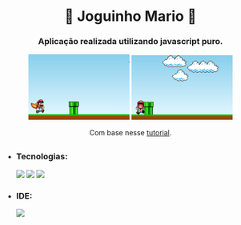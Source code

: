 <h1 align="center"> 🍄 Joguinho Mario 🍄 </h1>

<div align="center">
     <h3> Aplicação realizada utilizando javascript puro.</h3>
     <img src="img/jogo1.png" style="width:40%"/>
     <img src="img/jogo2.png" style="width:40%"/>
     <br>
     <p>Com base nesse <a href="https://www.youtube.com/watch?v=r9buAwVBDhA&ab_channel=ManualdoDev">tutorial</a>.</p>
</div>

<div>
     <h2></h2>
</div>

+ ### Tecnologias:
     <img aling="cebter" heigth="50" width="50" src="https://cdn.jsdelivr.net/gh/devicons/devicon/icons/javascript/javascript-original.svg" />
     <img aling="cebter" heigth="50" width="50" src="https://cdn.jsdelivr.net/gh/devicons/devicon/icons/html5/html5-original.svg" />
     <img aling="cebter" heigth="50" width="50" src="https://cdn.jsdelivr.net/gh/devicons/devicon/icons/css3/css3-original.svg" />
         
+ ### IDE:
     <img aling="cebter" heigth="50" width="50" src="https://cdn.jsdelivr.net/gh/devicons/devicon/icons/vscode/vscode-original.svg" />
